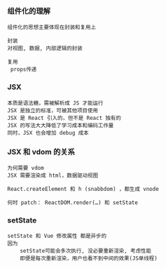 ### 组件化的理解
```text
组件化的思想主要体现在封装和复用上

封装
对视图, 数据, 内部逻辑的封装 

复用
 props传递
```

### JSX
```text
本质是语法糖，需被解析成 JS 才能运行
JSX 是独立的标准，可被其他项目使用
JSX 是 React 引入的，但不是 React 独有的
JSX 的写法大大降低了学习成本和编码工作量
同时，JSX 也会增加 debug 成本

```

### JSX 和 vdom 的关系
```text
为何需要 vdom
JSX 需要渲染成 html，数据驱动视图

React.createElement 和 h (snabbdom) ，都生成 vnode

何时 patch： ReactDOM.render(…) 和 setState
```

### setState
```text
setState 和 Vue 修改属性 都是异步的
因为
    setState可能会多次执行, 没必要重新渲染, 考虑性能
    即便是每次重新渲染，用户也看不到中间的效果(JS单线程)


```